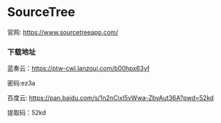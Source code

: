 # SourceTree
官网: https://www.sourcetreeapp.com/

### 下载地址
蓝奏云：https://ptw-cwl.lanzouj.com/b00hpx63yf

密码:ez3a

百度云: https://pan.baidu.com/s/1n2nCixI5vWwa-ZbvAut36A?pwd=52kd 

提取码：52kd 


